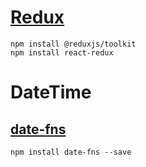 # [Redux](https://redux.js.org/introduction/installation)

```
npm install @reduxjs/toolkit
npm install react-redux
```

# DateTime

## [date-fns](https://date-fns.org/docs/Getting-Started)

```
npm install date-fns --save
```
